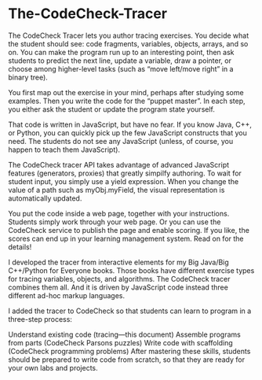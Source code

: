 # The-CodeCheck-Tracer

The CodeCheck Tracer lets you author tracing exercises. You decide what the student should see: code fragments, variables, objects, arrays, and so on. You can make the program run up to an interesting point, then ask students to predict the next line, update a variable, draw a pointer, or choose among higher-level tasks (such as “move left/move right” in a binary tree).

You first map out the exercise in your mind, perhaps after studying some examples. Then you write the code for the “puppet master”. In each step, you either ask the student or update the program state yourself.

That code is written in JavaScript, but have no fear. If you know Java, C++, or Python, you can quickly pick up the few JavaScript constructs that you need. The students do not see any JavaScript (unless, of course, you happen to teach them JavaScript).

The CodeCheck tracer API takes advantage of advanced JavaScript features (generators, proxies) that greatly simpilfy authoring. To wait for student input, you simply use a yield expression. When you change the value of a path such as myObj.myField, the visual representation is automatically updated.

You put the code inside a web page, together with your instructions. Students simply work through your web page. Or you can use the CodeCheck service to publish the page and enable scoring. If you like, the scores can end up in your learning management system. Read on for the details!

I developed the tracer from interactive elements for my Big Java/Big C++/Python for Everyone books. Those books have different exercise types for tracing variables, objects, and algorithms. The CodeCheck tracer combines them all. And it is driven by JavaScript code instead three different ad-hoc markup languages.

I added the tracer to CodeCheck so that students can learn to program in a three-step process:

Understand existing code (tracing—this document)
Assemble programs from parts (CodeCheck Parsons puzzles)
Write code with scaffolding (CodeCheck programming problems)
After mastering these skills, students should be prepared to write code from scratch, so that they are ready for your own labs and projects.
